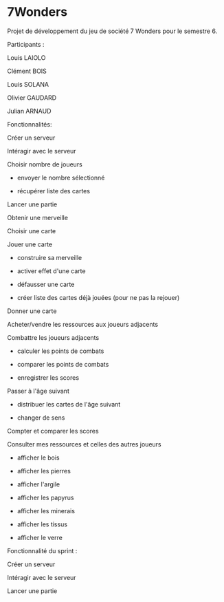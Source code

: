 # 7Wonders

Projet de développement du jeu de société 7 Wonders pour le semestre 6.


Participants :
  
  Louis LAIOLO
  
  Clément BOIS
  
  Louis SOLANA
  
  Olivier GAUDARD
  
  Julian ARNAUD


Fonctionnalités:

  Créer un serveur
  
  Intéragir avec le serveur
  
  Choisir nombre de joueurs
 
  - envoyer le nombre sélectionné
 
  - récupérer liste des cartes
  
  Lancer une partie
 
  Obtenir une merveille
 
  Choisir une carte
 
  Jouer une carte
 
  - construire sa merveille
 
  - activer effet d'une carte
 
  - défausser une carte
 
  - créer liste des cartes déjà jouées (pour ne pas la rejouer)
 
  Donner une carte
 
  Acheter/vendre les ressources aux joueurs adjacents

  Combattre les joueurs adjacents
 
  - calculer les points de combats
 
  - comparer les points de combats
 
  - enregistrer les scores
  
  Passer à l'âge suivant
 
  - distribuer les cartes de l'âge suivant

  - changer de sens
 
  Compter et comparer les scores

  Consulter mes ressources et celles des autres joueurs

  - afficher le bois

  - afficher les pierres

  - afficher l'argile

  - afficher les papyrus

  - afficher les minerais

  - afficher les tissus

  - afficher le verre
  
  
Fonctionnalité du sprint :
  
  Créer un serveur
 
  Intéragir avec le serveur
 
  Lancer une partie